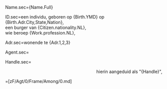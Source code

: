 Name.sec={Name.Full}

ID.sec=een individu, geboren op {Birth.YMD} op {Birth.Adr.City,State,Nation}, <br> een burger van {Citizen.nationality.NL}, <br> wie beroep {Work.profession.NL},

Adr.sec=wonende te {Adr.1,2,3}

Agent.sec=</i>

Handle.sec=<div align="right"> hierin aangeduid als "{Handle}",</div>

=[zF/Agt/0/Frame/Among/0.md]
